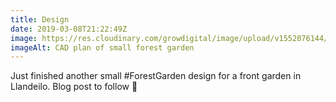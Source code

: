 ```yaml
---
title: Design
date: 2019-03-08T21:22:49Z
image: https://res.cloudinary.com/growdigital/image/upload/v1552076144/diana_0.11.pdf
imageAlt: CAD plan of small forest garden
---
```


Just finished another small #ForestGarden design for a front garden in Llandeilo. Blog post to follow 🙂

